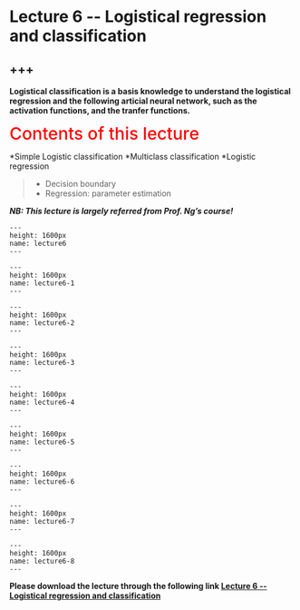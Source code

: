# Lecture 6 -- Logistical regression and classification

+++
---

**Logistical classification is a basis knowledge to understand the logistical regression and the following articial neural network, such as the activation functions, and the tranfer functions.**


<span style = "color: red; font-weight: 500;  font-size: 30px; text-align: left">Contents of this lecture</span>  <br />

*Simple Logistic classification
*Multiclass classification
*Logistic regression
   >- Decision boundary
   >- Regression: parameter estimation

***NB: This lecture is largely referred from Prof. Ng’s course!***




```{figure} ./lectures/lecture6.png
---
height: 1600px
name: lecture6
---
```
```{figure} ./lectures/lecture6-1.png
---
height: 1600px
name: lecture6-1
---
```
```{figure} ./lectures/lecture6-2.png
---
height: 1600px
name: lecture6-2
---
```
```{figure} ./lectures/lecture6-3.png
---
height: 1600px
name: lecture6-3
---
```
```{figure} ./lectures/lecture6-4.png
---
height: 1600px
name: lecture6-4
---
```
```{figure} ./lectures/lecture6-5.png
---
height: 1600px
name: lecture6-5
---
```
```{figure} ./lectures/lecture6-6.png
---
height: 1600px
name: lecture6-6
---
```
```{figure} ./lectures/lecture6-7.png
---
height: 1600px
name: lecture6-7
---
```
```{figure} ./lectures/lecture6-8.png
---
height: 1600px
name: lecture6-8
---
```



**Please download the lecture through the following link [Lecture 6 -- Logistical regression and classification](https://github.com/wengangmao/fmms050/blob/main/contents/machine-learning/lectures/Lecture%206%20-%20Logistical%20regression%20classification.pdf)**